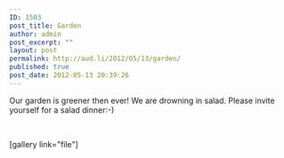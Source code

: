 ```yaml
---
ID: 1503
post_title: Garden
author: admin
post_excerpt: ""
layout: post
permalink: http://aud.li/2012/05/13/garden/
published: true
post_date: 2012-05-13 20:39:26
---
```

Our garden is greener then ever! We are drowning in salad. Please invite yourself for a salad dinner:-)

&nbsp;

[gallery link="file"]

&nbsp;
